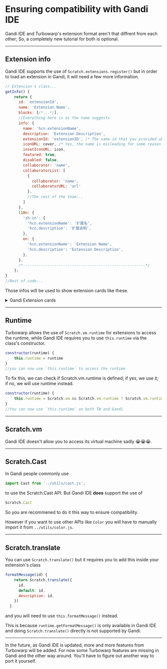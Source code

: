 # Ensuring compatibility with Gandi IDE


Gandi IDE and Turbowarp's extension format aren't that diffrent from each other;
So, a completely new tutorial for both is optional.

-----------------------------------

## Extension info

Gandi IDE supports the use of `Scratch.extensions.register()` but in order to load an extension in Gandi, it will need a few more information.

```js
// Extension's class...
getInfo() {
    return {
      id: 'extensionId',
      name: 'Extension Name',
      blocks: [/*...*/],
      //Everything here is as the name suggests
      info: {
        name: 'hcn.extensionName',
        description: 'Extension Description',
        extensionId: 'extensionID', /* The same id that you provided above */
        iconURL: cover, /* Yes, the name is misleading for some reason */
        insetIconURL: icon,
        featured: true,
        disabled: false,
        collaborator: 'name',
        collaboratorList: [
          {
            collaborator: 'name',
            collaboratorURL: 'url'
          },
          //The rest of the team...
        ]
      },
      l10n: {
        'zh-cn': {
          'hcn.extensionName': '扩展名',
          'hcn.description': '扩展说明',
        },
        en: {
          'hcn.extensionName': 'Extension Name',
          'hcn.description': 'Extension Description',
        },
      },
      /*-------------------------------------------------------*/
    };
}
//Rest of code...
```
Those infos will be used to show extension cards like these.

<details>
<summary>Gandi Extension cards</summary>

![Gandi extension card](assets/image.png)
</details>

---------------------------------------------------------------------

## Runtime

Turbowarp allows the use of `Scratch.vm.runtime` for extensions to access the runtime, while Gandi IDE requires you to use `this.runtime` via the class's constructor.

```js
constructor(runtime) {
    this.runtime = runtime
}
//you can now use `this.runtime` to access the runtime
```

To fix this, we can check if Scratch.vm.runtime is defined; if yes, we use it; if no, we will use runtime instead.

```js
constructor(runtime) {
    this.runtime = Scratch.vm && Scratch.vm.runtime ? Scratch.vm.runtime : runtime;
}
//You can now use `this.runtime` on both TW and Gandi
```

-----------------------------------------------------------

## Scratch.vm

Gandi IDE doesn't allow you to access its virtual machine sadly 😭😭😭.

-----------------------------------------------------------

## Scratch.Cast

In Gandi people commonly use

```js
import Cast from '../utils/cast.js';
```

to use the Scratch.Cast API. But Gandi IDE **does** support the use of
```js
Scratch.Cast
```

So you are recommened to do it this way to ensure compatibility.

However if you want to use other APIs like `Color` you will have to manually import it from `../utils/color.js`.

------------------------------------------------------------------

## Scratch.translate

You can use `Scratch.translate()` but it requires you to add this inside your extension's class

```js
formatMessage(id) {
    return Scratch.translate({
      id,
      default: id,
      description: id,
    })
  }
```

and you will need to use `this.formatMessage()` instead.

This is because `runtime.getFormatMessage()` is only available in Gandi IDE and doing `Scratch.translate()` directly is not supported by Gandi.

------------------------------------------------------------------

In the future, as Gandi IDE is updated, more and more features from Turbowarp will be added. For now some Turbowarp features are missing in Gandi and the other way around. You'll have to figure out another way to port it yourself.